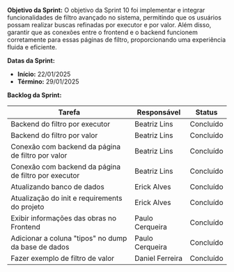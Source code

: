 
**Objetivo da Sprint:**
O objetivo da Sprint 10 foi implementar e integrar funcionalidades de filtro avançado no sistema, permitindo que os usuários possam realizar buscas refinadas por executor e por valor. Além disso, garantir que as conexões entre o frontend e o backend funcionem corretamente para essas páginas de filtro, proporcionando uma experiência fluida e eficiente.

**Datas da Sprint:**

- **Início:** 22/01/2025
- **Término:** 29/01/2025

**Backlog da Sprint:**

| Tarefa | Responsável | Status |
|--------|-------------|-----------------------|
| Backend do filtro por executor| Beatriz Lins | Concluído |
| Backend do filtro por valor| Beatriz Lins | Concluído |
| Conexão com backend da página de filtro por valor | Beatriz Lins | Concluído |
| Conexão com backend da página de filtro por executor | Beatriz Lins | Concluído |
| Atualizando banco de dados | Erick Alves | Concluído | 
| Atualização do init e requirements do projeto | Erick Alves | Concluído | 
| Exibir informações das obras no Frontend | Paulo Cerqueira | Concluído |
| Adicionar a coluna "tipos" no dump da base de dados | Paulo Cerqueira | Concluído |
| Fazer exemplo de filtro de valor | Daniel Ferreira | Concluído |




